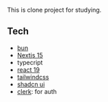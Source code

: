 This is clone project for studying.

## Tech

- [bun](https://bun.sh/)
- [Nextjs 15](https://nextjs.org)
- typecript
- [react 19](https://react.dev/)
- [tailwindcss](https://tailwindcss.com/)
- [shadcn ui](https://ui.shadcn.com/)
- [clerk](https://clerk.com/): for auth
